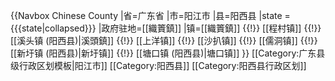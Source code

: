 {{Navbox Chinese County
|省=广东省
|市=阳江市
|县=阳西县
|state = {{{state<includeonly>|collapsed</includeonly>}}}
|政府驻地=[[織篢鎮]]
|镇=[[織篢鎮]] {{!}} [[程村镇]] {{!}} [[溪头镇 (阳西县)|溪頭鎮]] {{!}} [[上洋镇]] {{!}} [[沙扒镇]] {{!}} [[儒洞镇]] {{!}} [[新圩镇 (阳西县)|新圩镇]] {{!}} [[塘口镇 (阳西县)|塘口镇]]
}}<noinclude>
[[Category:广东县级行政区划模板|阳江市]]
[[Category:阳西县]]
[[Category:阳西县行政区划]]
</noinclude>